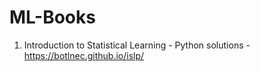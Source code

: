 # ML-Books

1. Introduction to Statistical Learning - Python solutions - https://botlnec.github.io/islp/
